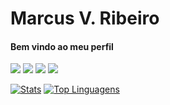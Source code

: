 <h1>Marcus V. Ribeiro</h1>

<h4>Bem vindo ao meu perfil</h4>

<img src="https://img.shields.io/badge/PHP-777BB4?style=for-the-badge&logo=php&logoColor=white" />
<img src="https://img.shields.io/badge/Java-ED8B00?style=for-the-badge&logo=openjdk&logoColor=white" />
<img src="https://img.shields.io/badge/Angular-DD0031?style=for-the-badge&logo=angular&logoColor=white" />
<img src="https://img.shields.io/badge/Laravel-FF2D20?style=for-the-badge&logo=laravel&logoColor=white" />


[![Stats](https://streak-stats.demolab.com?user=Marcu0&theme=black-ice&hide_border=true&locale=pt_BR&date_format=j%20M%5B%20Y%5D&mode=weekly)](https://git.io/streak-stats)
[![Top Linguagens](https://github-readme-stats.vercel.app/api/top-langs/?username=Marcu0&layout=normal&theme=dracula&locale=pt_BR)](https://github.com/anuraghazra/github-readme-stats)

